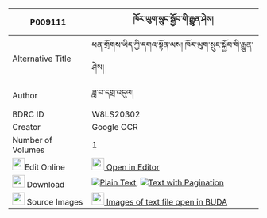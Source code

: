 |P009111|ཁོར་ཡུག་སྲུང་སྐྱོབ་གི་རྒྱུན་ཤེས། 
| --- | --- 
|Alternative Title |ཕན་གྲོགས་ཡིད་ཀྱི་དགའ་སྟོན་ལས། ཁོར་ཡུག་སྲུང་སྐྱོབ་གི་རྒྱུན་ཤེས།
|Author| ཟླ་བ་དགྲ་འདུལ།
|BDRC ID | W8LS20302
|Creator | Google OCR
|Number of Volumes| 1
|<img width="25" src="https://img.icons8.com/color/25/000000/edit-property.png">Edit Online| [<img width="25" src="https://avatars.githubusercontent.com/u/45091458?s=200&v=4"> Open in Editor](http://editor.openpecha.org/P009111)
|<img width="25" src="https://img.icons8.com/fluent/48/000000/download-2.png"/>  Download | [![](https://img.icons8.com/color/20/000000/txt.png)Plain Text](https://github.com/Openpecha/P009111/releases/download/v2/khoryuk_sungkyob_gi_gyun_she_plain_P009111.zip), [![](https://img.icons8.com/color/20/000000/txt.png)Text with Pagination](https://github.com/Openpecha/P009111/releases/download/v2/khoryuk_sungkyob_gi_gyun_she_pages_P009111.zip)
|<img width="25" src="https://img.icons8.com/plasticine/100/000000/pictures-folder.png"/>  Source Images | [<img width="25" src="https://library.bdrc.io/icons/BUDA-small.svg"> Images of text file open in BUDA](https://library.bdrc.io/show/bdr:W8LS20302)